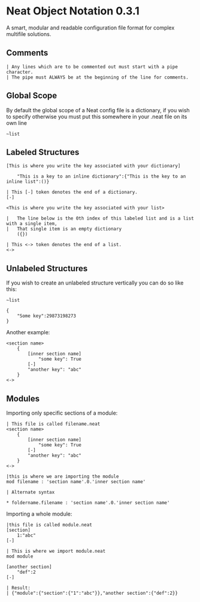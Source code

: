 # Neat Object Notation 0.3.1

 A smart, modular and readable configuration file format for complex multifile solutions.

## Comments

```
| Any lines which are to be commented out must start with a pipe character.
| The pipe must ALWAYS be at the beginning of the line for comments.
```

## Global Scope

 By default the global scope of a Neat config file is a dictionary, if you wish to specify otherwise you must put this somewhere in your .neat file on its own line

```
~list
```

## Labeled Structures

```
[This is where you write the key associated with your dictionary]

	"This is a key to an inline dictionary":{"This is the key to an inline list":()}

| This [-] token denotes the end of a dictionary.
[-]

<This is where you write the key associated with your list>

|	The line below is the 0th index of this labeled list and is a list with a single item,
|	That single item is an empty dictionary
	({})

| This <-> token denotes the end of a list.
<->
```

## Unlabeled Structures

If you wish to create an unlabeled structure vertically you can do so like this:

```
~list

{
	"Some key":29873198273
}

```

Another example:

```
<section name>
	{
		[inner section name]
			"some key": True
		[-]
		"another key": "abc"
	}
<->
```

## Modules

Importing only specific sections of a module:

```
| This file is called filename.neat
<section name>
	{
		[inner section name]
			"some key": True
		[-]
		"another key": "abc"
	}
<->
```

```
|this is where we are importing the module
mod filename : 'section name'.0.'inner section name'

| Alternate syntax

* foldername.filename : 'section name'.0.'inner section name'
```

Importing a whole module:

```
|this file is called module.neat
[section]
	1:"abc"
[-]
```

```
| This is where we import module.neat
mod module

[another section]
	"def":2
[-]

| Result:
| {"module":{"section":{"1":"abc"}},"another section":{"def":2}}
```

